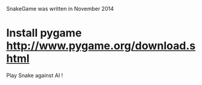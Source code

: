 SnakeGame was written in November 2014

Install pygame http://www.pygame.org/download.shtml
=========

Play Snake against AI !
